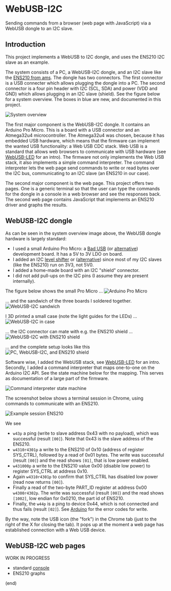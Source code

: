 # WebUSB-I2C
Sending commands from a browser (web page with JavaScript) via a WebUSB dongle to an I2C slave.


## Introduction
This project implements a WebUSB to I2C dongle, and uses the ENS210 I2C slave as an example.

The system consists of a PC, a WebUSB-I2C dongle, and an I2C slave like the [ENS210 from ams](https://ams.com/ens210).
The dongle has two connectors. The first connector is a USB connecter which allows plugging the dongle into a PC. 
The second connector is a four pin header with I2C (SCL, SDA) and power (VDD and GND) which allows plugging in an I2C slave (shield).
See the figure below for a system overview. The boxes in blue are new, and documented in this project.

![System overview](system.png)

The first major component is the WebUSB-I2C dongle. It contains an Arduino Pro Micro. This is a board with a USB connector 
and an Atmega32u4 microcontroller. The Atmega32u4 was chosen, because it has embedded USB hardware, which means that the 
firmware can implement the wanted USB functionality: a Web USB CDC stack. Web USB is a standard that allows web browsers 
to communicate with USB hardware (see [WebUSB-LED](https://github.com/maarten-pennings/WebUSB-LED) for an intro). 
The firmware not only implements the Web USB stack, it also implements a simple command interpreter. The command interpreter
lets the web page send commands to write or read bytes over the I2C bus, communicating to an I2C slave (an ENS210 in our case).

The second major component is the web page. This project offers two pages. One is a generic terminal so that the user can type
the commands for the dongle in a console in a web browser and see the responses back. The second web page contains 
JavaScript that implements an ENS210 driver and graphs the results.


## WebUSB-I2C dongle
As can be seen in the system overview image above, the WebUSB dongle hardware is largely standard:
 * I used a small Arduino Pro Micro: a [Bad USB](https://www.aliexpress.com/item/Beetle-Virtual-Keyboard-BadUSB-Pro-Micro-ATMEGA32U4-Module-Mini-Development-Expansion-Board-For-Arduino-Leonardo-R3/32845916898.html) (or [alternative](https://www.aliexpress.com/item/Free-shipping-SS-micro-ATMEGA32U4-module-compatible-for-arduino-pro-micro/32660718568.html))  development board. It has a 5V to 3V LDO on board.
 * I added an I2C [level shifter](https://www.aliexpress.com/item/5pcs-lot-5V-3V-IIC-UART-SPI-Four-Channel-Level-Converter-Module-for-Arduino-Free-Shipping/1821378018.html) or ([alternative](https://www.aliexpress.com/item/Logic-Level-Shifter-Bi-Directional-Four-way-two-way-logic-level-transformation-module/32376035003.html)) since most of my I2C slaves (like the ENS210) run on 3V3, not 5V0.
 * I added a home-made board with an I2C "shield" connector.
 * I did not add pull-ups on the I2C pins (I assume they are present internally).

The figure below shows the small Pro Micro ...
![Arduino Pro Micro](promicro.jpg) 

... and the sandwich of the three boards I soldered together.
![WebUSB-I2C sandwich](WebUSB-I2C-1.jpg)

I 3D printed a small case (note the light guides for the LEDs) ...
![WebUSB-I2C in case](WebUSB-I2C-2.jpg)

... the I2C connector can mate with e.g. the ENS210 shield ...
![WebUSB-I2C with ENS210 shield](WebUSB-I2C-3.jpg)

... and the complete setup looks like this
![PC, WebUSB-I2C, and ENS210 shield](WebUSB-I2C-4.jpg)


Software wise, I added the WebUSB stack, see [WebUSB-LED](https://github.com/maarten-pennings/WebUSB-LED) for an intro. 
Secondly, I added a command interpreter that maps one-to-one on the Arduino I2C API. See the state machine below for the mapping.
This serves as documentation of a large part of the firmware.

![Command interpreter state machine](state.png)

The screenshot below shows a terminal session in Chrome, using commands to communicate with an ENS210.

![Example session ENS210](console.png)

We see
 * `w43p` a ping (write to slave address 0x43 with no payload), which was successful (result `[00]`). 
   Note that 0x43 is the slave address of the ENS210.
 * `w4310r4301p` a write to the ENS210 of 0x10 (address of register SYS_CTRL), followed by a read of 0x01 bytes.
   The write was successful (result `[00]`) and the read shows `[01]`, that is low power enabled. 
 * `w431000p` a write to the ENS210 value 0x00 (disable low power) to register SYS_CTRL at address 0x10. 
 * Again `w4310r4301p` to confirm that SYS_CTRL has disabled low power (read now returns `[00]`).
 * Finally a read of the two-byte PART_ID register at address 0x00 `w4300r4302p`.
   The write was successful (result `[00]`) and the read shows `[1002]`, low endian for 0x0210, the part id of ENS210. 
 * Finally, the `w44p` is a ping to device 0x44, which is not connected and thus fails (result `[02]`). 
   See [Arduino](https://www.arduino.cc/en/Reference/WireEndTransmission) for the error codes for write.

By the way, note the USB icon (the "fork") in the Chrome tab (just to the right of the X for closing the tab). 
It pops up at the moment a web page has established connection with a Web USB device.


## WebUSB-I2C web pages

WORK IN PROGRESS

 * standard [console](https://webusb.github.io/arduino/demos/console/) 
 * ENS210 graphs
 
(end)
